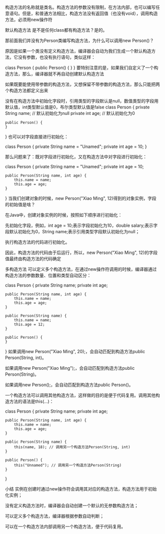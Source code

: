 构造方法的名称就是类名。构造方法的参数没有限制，在方法内部，也可以编写任意语句。但是，和普通方法相比，构造方法没有返回值（也没有void），调用构造方法，必须用new操作符

默认构造方法
是不是任何class都有构造方法？是的。

那前面我们并没有为Person类编写构造方法，为什么可以调用new Person()？

原因是如果一个类没有定义构造方法，编译器会自动为我们生成一个默认构造方法，它没有参数，也没有执行语句，类似这样：

class Person {
    public Person() {
    }
}
要特别注意的是，如果我们自定义了一个构造方法，那么，编译器就不再自动创建默认构造方法

如果既要能使用带参数的构造方法，又想保留不带参数的构造方法，那么只能把两个构造方法都定义出来

没有在构造方法中初始化字段时，引用类型的字段默认是null，数值类型的字段用默认值，int类型默认值是0，布尔类型默认值是false
class Person {
    private String name; // 默认初始化为null
    private int age; // 默认初始化为0

    public Person() {
    }
}
也可以对字段直接进行初始化：

class Person {
    private String name = "Unamed";
    private int age = 10;
}

那么问题来了：既对字段进行初始化，又在构造方法中对字段进行初始化：

class Person {
    private String name = "Unamed";
    private int age = 10;

    public Person(String name, int age) {
        this.name = name;
        this.age = age;
    }
}
当我们创建对象的时候，new Person("Xiao Ming", 12)得到的对象实例，字段的初始值是啥？

在Java中，创建对象实例的时候，按照如下顺序进行初始化：

先初始化字段，例如，int age = 10;表示字段初始化为10，double salary;表示字段默认初始化为0，String name;表示引用类型字段默认初始化为null；

执行构造方法的代码进行初始化。

因此，构造方法的代码由于后运行，所以，new Person("Xiao Ming", 12)的字段值最终由构造方法的代码确定

多构造方法
可以定义多个构造方法，在通过new操作符调用的时候，编译器通过构造方法的参数数量、位置和类型自动区分：

class Person {
    private String name;
    private int age;

    public Person(String name, int age) {
        this.name = name;
        this.age = age;
    }

    public Person(String name) {
        this.name = name;
        this.age = 12;
    }

    public Person() {
    }
}
如果调用new Person("Xiao Ming", 20);，会自动匹配到构造方法public Person(String, int)。

如果调用new Person("Xiao Ming");，会自动匹配到构造方法public Person(String)。

如果调用new Person();，会自动匹配到构造方法public Person()。

一个构造方法可以调用其他构造方法，这样做的目的是便于代码复用。调用其他构造方法的语法是this(…)：

class Person {
    private String name;
    private int age;

    public Person(String name, int age) {
        this.name = name;
        this.age = age;
    }

    public Person(String name) {
        this(name, 18); // 调用另一个构造方法Person(String, int)
    }

    public Person() {
        this("Unnamed"); // 调用另一个构造方法Person(String)
    }
}


小结
实例在创建时通过new操作符会调用其对应的构造方法，构造方法用于初始化实例；

没有定义构造方法时，编译器会自动创建一个默认的无参数构造方法；

可以定义多个构造方法，编译器根据参数自动判断；

可以在一个构造方法内部调用另一个构造方法，便于代码复用。